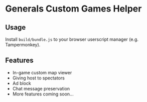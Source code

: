 # Generals Custom Games Helper

## Usage

Install `build/bundle.js` to your browser userscript manager (e.g. Tampermonkey).

## Features

- In-game custom map viewer
- Giving host to spectators
- Ad block
- Chat message preservation
- More features coming soon...

